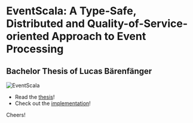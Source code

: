 # EventScala: A Type-Safe, Distributed and Quality-of-Service-oriented Approach to Event Processing

## Bachelor Thesis of Lucas Bärenfänger

![EventScala](images/logo.png)

+ Read the [thesis](thesis.md)!
+ Check out the [implementation](implementation)!

Cheers!
